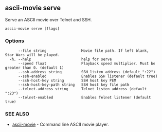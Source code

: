 ## ascii-movie serve

Serve an ASCII movie over Telnet and SSH.

```
ascii-movie serve [flags]
```

### Options

```
      --file string                Movie file path. If left blank, Star Wars will be played.
  -h, --help                       help for serve
      --speed float                Playback speed multiplier. Must be greater than 0. (default 1)
      --ssh-address string         SSH listen address (default ":22")
      --ssh-enabled                Enables SSH listener (default true)
      --ssh-host-key string        SSH host key PEM
      --ssh-host-key-path string   SSH host key file path
      --telnet-address string      Telnet listen address (default ":23")
      --telnet-enabled             Enables Telnet listener (default true)
```

### SEE ALSO

* [ascii-movie](ascii-movie.md)	 - Command line ASCII movie player.

